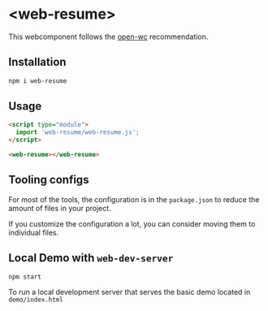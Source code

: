 # \<web-resume>

This webcomponent follows the [open-wc](https://github.com/open-wc/open-wc) recommendation.

## Installation

```bash
npm i web-resume
```

## Usage

```html
<script type="module">
  import 'web-resume/web-resume.js';
</script>

<web-resume></web-resume>
```

## Tooling configs

For most of the tools, the configuration is in the `package.json` to reduce the amount of files in your project.

If you customize the configuration a lot, you can consider moving them to individual files.

## Local Demo with `web-dev-server`

```bash
npm start
```

To run a local development server that serves the basic demo located in `demo/index.html`
